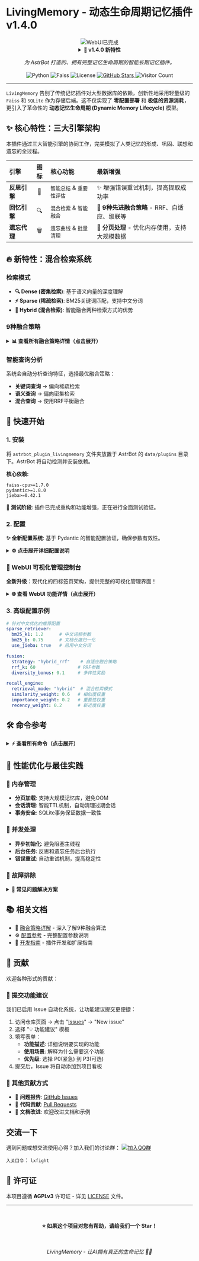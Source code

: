 # LivingMemory - 动态生命周期记忆插件 v1.4.0


<div align="center">

<img src="https://img.shields.io/badge/状态-WebUI已完成-success?style=for-the-badge&logo=github" alt="WebUI已完成" />

<details>
<summary><strong>🎉 v1.4.0 新特性</strong></summary>

> ✨ **全新 WebUI 管理控制台**: 四标签页架构，提供完整的可视化管理界面
>
> - 📱 **记忆管理**: 浏览、搜索、编辑、批量操作
> - 🛠️ **系统管理**: 遗忘代理、索引重建、会话监控
> - ⚙️ **配置中心**: 实时调整所有引擎参数
> - 🔧 **调试工具**: 检索测试、策略对比、统计分析

</details>

</div>


<p align="center">
  <i>为 AstrBot 打造的、拥有完整记忆生命周期的智能长期记忆插件。</i>
  <br><br>
  <!-- 技术徽章 -->
  <img src="https://img.shields.io/badge/Python-3.8+-blue.svg" alt="Python">
  <img src="https://img.shields.io/badge/Faiss-CPU-orange.svg" alt="Faiss">
  <img src="https://img.shields.io/github/license/lxfight/astrbot_plugin_livingmemory?style=flat-square&color=green" alt="License">
  <!-- GitHub 统计 -->
  <a href="https://github.com/lxfight/astrbot_plugin_livingmemory">
    <img src="https://img.shields.io/github/stars/lxfight/astrbot_plugin_livingmemory?style=social" alt="GitHub Stars">
  </a>
  <!-- 访客计数器 -->
  <img src="https://komarev.com/ghpvc/?username=lxfight&repo=astrbot_plugin_livingmemory&color=blueviolet" alt="Visitor Count">
</p>


---

`LivingMemory` 告别了传统记忆插件对大型数据库的依赖，创新性地采用轻量级的 `Faiss` 和 `SQLite` 作为存储后端。这不仅实现了 **零配置部署** 和 **极低的资源消耗**，更引入了革命性的 **动态记忆生命周期 (Dynamic Memory Lifecycle)** 模型。

## ✨ 核心特性：三大引擎架构

本插件通过三大智能引擎的协同工作，完美模拟了人类记忆的形成、巩固、联想和遗忘的全过程。

| 引擎 | 图标 | 核心功能 | 最新增强 |
| :--- | :---: | :--- | :--- |
| **反思引擎** | 🧠 | `智能总结` & `重要性评估` | ✨ 增强错误重试机制，提高提取成功率 |
| **回忆引擎** | 🔍 | `混合检索` & `智能融合` | 🚀 **9种先进融合策略** - RRF、自适应、级联等 |
| **遗忘代理** | 🗑️ | `遗忘曲线` & `批量清理` | 💾 **分页处理** - 优化内存使用，支持大规模数据 |

## 🔥 新特性：混合检索系统

### 检索模式
- **🔍 Dense (密集检索)**: 基于语义向量的深度理解
- **⚡ Sparse (稀疏检索)**: BM25关键词匹配，支持中文分词
- **🤝 Hybrid (混合检索)**: 智能融合两种检索方式的优势

### 9种融合策略

<details>
<summary><strong>📊 查看所有融合策略详情（点击展开）</strong></summary>

| 策略 | 特点 | 适用场景 | 计算复杂度 |
|------|------|----------|------------|
| **RRF** | 经典倒数排名融合 | 通用场景，平衡性好 | 低 |
| **Hybrid RRF** | 动态参数调整 | 自适应查询类型 | 中 |
| **Weighted** | 简单加权融合 | 明确权重偏好 | 低 |
| **Convex** | 凸组合数学融合 | 需要严格数学性质 | 低 |
| **Interleave** | 交替选择结果 | 保证结果多样性 | 低 |
| **Rank Fusion** | 基于排序位置 | 重视排序信息 | 中 |
| **Score Fusion** | Borda Count投票 | 民主投票机制 | 高 |
| **Cascade** | 两阶段处理 | 大规模高效检索 | 低 |
| **Adaptive** | 查询特征自适应 | 多样化查询场景 | 中 |

</details>

### 智能查询分析
系统会自动分析查询特征，选择最优融合策略：
- **关键词查询** → 偏向稀疏检索
- **语义查询** → 偏向密集检索  
- **混合查询** → 使用RRF平衡融合

## 🚀 快速开始

### 1. 安装

将 `astrbot_plugin_livingmemory` 文件夹放置于 AstrBot 的 `data/plugins` 目录下。AstrBot 将自动检测并安装依赖。

**核心依赖:**
```
faiss-cpu>=1.7.0
pydantic>=1.8.0
jieba>=0.42.1
```

**🧪 测试阶段**: 插件已完成重构和功能增强，正在进行全面测试验证。

### 2. 配置

**✨ 全新配置系统**: 基于 Pydantic 的智能配置验证，确保参数有效性。

<details>
<summary><strong>⚙️ 点击展开详细配置说明</strong></summary>

#### 🔧 基础设置
- **Provider设置**: 自定义 Embedding 和 LLM Provider，支持多Provider混用
- **时区配置**: 支持全球时区，时间显示本地化
- **会话管理**: 智能会话生命周期，自动清理过期会话

#### 🔍 检索配置  
- **检索模式**: `hybrid`(混合) | `dense`(密集) | `sparse`(稀疏)
- **融合策略**: 9种策略可选，支持动态参数调整
- **BM25参数**: 可调整k1、b参数优化中文检索效果
- **权重控制**: 相似度、重要性、新近度权重精细调节

#### 🧠 智能引擎配置
- **反思触发**: 可配置对话轮次阈值(1-100轮)  
- **重要性评估**: 自定义重要性阈值(0.0-1.0)
- **自定义提示词**: 完全可定制的事件提取和评估提示

#### 🗑️ 遗忘机制
- **智能清理**: 基于重要性衰减的自动清理
- **批量处理**: 分页加载，支持大规模记忆库
- **保留策略**: 灵活的天数和阈值配置

#### 🛡️ 过滤隔离
- **人格过滤**: 按AI人格隔离记忆，互不干扰
- **会话隔离**: 会话级别的记忆独立性
- **状态管理**: 记忆状态(活跃/归档/删除)精细控制

</details>

### 🎨 WebUI 可视化管理控制台

**全新升级**：现代化的四标签页架构，提供完整的可视化管理界面！

<details>
<summary><strong>🌐 查看 WebUI 功能详情（点击展开）</strong></summary>

#### 🔑 访问配置

```jsonc
{
  "webui_settings": {
    "enabled": true,
    "host": "127.0.0.1",
    "port": 8080,
    "access_password": "请替换为安全密码",
    "session_timeout": 3600
  }
}
```

> ⚠️ **安全提示**：启用 WebUI 时务必设置强密码，避免长期记忆泄露。
>
> - **首次安装**：请先到 AstrBot 插件配置页填写 `access_password`
> - **Docker 部署**：将 `host` 设为 `0.0.0.0` 以允许外部访问
> - **访问地址**：`http://host:port`（默认 http://127.0.0.1:8080）

#### 📱 四大功能模块

##### 1️⃣ 记忆管理（Memory Management）
- ✅ **记忆浏览**: 分页列表显示，支持状态筛选和关键词搜索
- ✅ **记忆详情**: 查看完整的记忆元数据和 JSON 原始数据
- ✅ **记忆编辑**: 可视化编辑记忆内容、重要性、类型、状态
- ✅ **批量操作**: 多选删除、批量归档
- ✅ **统计看板**: 实时显示总记忆数、活跃/归档/删除状态分布、活跃会话数
- ✅ **核爆清除**: 一键清空所有记忆（带倒计时确认和视觉特效）

##### 2️⃣ 系统管理（System Management）
- 🗑️ **遗忘代理**: 手动触发遗忘任务，查看执行结果（删除数、检查数、耗时）
- 🔨 **索引管理**: 重建 BM25 稀疏索引，显示索引文档数
- 👥 **会话管理**: 查看活跃会话列表（会话ID、轮次、历史长度、最后访问时间）

##### 3️⃣ 配置中心（Configuration）
所有配置均可在 WebUI 中实时修改，无需重启插件：

- 🔍 **检索引擎配置**
  - 检索模式：Dense / Sparse / Hybrid
  - Top-K：返回结果数（1-50）
  - 召回策略：自定义召回算法

- 🎯 **融合策略配置**
  - 策略选择：9种融合策略下拉选择
  - 参数调整：RRF K参数、Dense权重、Lambda参数
  - 实时生效

- 🧠 **反思引擎配置**
  - 触发轮次：对话多少轮后触发反思
  - 重要性阈值：记忆保存的最低重要性

- ⏰ **遗忘代理配置**
  - 启用/禁用开关
  - 检查间隔（小时）
  - 保留天数
  - 最小重要性阈值

##### 4️⃣ 调试工具（Debug Tools）
- 🧪 **检索测试**: 测试三种检索模式的效果，对比耗时和结果
- 📊 **融合策略对比**: 同一查询使用多种策略，查看性能差异
- 📈 **记忆统计分析**:
  - 重要性分布（0-3, 3-5, 5-7, 7-10）
  - 类型分布（FACT, EVENT, PREFERENCE等）
  - 状态分布（active, archived, deleted）
  - 平均重要性


#### 🚀 快速开始
1. 在配置文件中启用 WebUI 并设置密码
2. 重启插件或等待 WebUI 自动启动
3. 浏览器访问 `http://127.0.0.1:8080`
4. 输入密码登录，开始管理您的记忆库！

</details>

### 3. 高级配置示例

```yaml
# 针对中文优化的推荐配置
sparse_retriever:
  bm25_k1: 1.2      # 中文词频参数
  bm25_b: 0.75      # 文档长度归一化
  use_jieba: true   # 启用中文分词

fusion:
  strategy: "hybrid_rrf"    # 自适应融合策略
  rrf_k: 60                # RRF参数
  diversity_bonus: 0.1     # 多样性奖励

recall_engine:
  retrieval_mode: "hybrid"  # 混合检索模式
  similarity_weight: 0.6   # 相似度权重
  importance_weight: 0.2   # 重要性权重  
  recency_weight: 0.2      # 新近度权重
```

## 🛠️ 命令参考

<details>
<summary><strong>⚡ 查看所有命令（点击展开）</strong></summary>

插件在后台自动运行，提供精简的命令行接口和完整的 WebUI 管理界面：

### 📊 核心命令（9个保留指令）

#### 📊 信息查询
| 命令 | 参数 | 描述 |
| :--- | :--- | :--- |
| `/lmem status` | - | 📈 查看记忆库状态 |
| `/lmem search` | `<query> [k=3]` | 🔍 搜索记忆(k为返回数量,默认3) |
| `/lmem config` | `[show\|validate]` | 📋 查看或验证配置 |

#### 🔧 系统管理
| 命令 | 参数 | 描述 |
| :--- | :--- | :--- |
| `/lmem forget` | `<memory_id>` | 🗑️ 删除指定记忆 |
| `/lmem migrate` | `[status\|run\|info]` | 🔄 数据库迁移管理 |
| `/lmem fusion` | - | 🎯 查看当前融合策略配置 |
| `/lmem test_fusion` | `<query> [k=5]` | 🧪 测试融合策略效果 |

#### 🌐 Web界面
| 命令 | 参数 | 描述 |
| :--- | :--- | :--- |
| `/lmem webui` | - | 🌐 查看WebUI访问信息 |
| `/lmem help` | - | ❓ 显示帮助信息 |

### 🎯 高级功能（推荐使用 WebUI）
以下功能推荐在 WebUI 中使用，提供更好的可视化体验：

**记忆管理** → WebUI "记忆管理" 标签页
- ✏️ 编辑记忆内容、重要性、类型、状态
- 📝 查看记忆详情和更新历史
- 📦 批量删除和归档操作

**系统管理** → WebUI "系统管理" 标签页
- 🔄 触发遗忘代理清理任务
- 🏗️ 重建稀疏检索索引
- 👥 查看活跃会话列表

**配置调整** → WebUI "配置中心" 标签页
- 🔍 切换检索模式（Dense/Sparse/Hybrid）
- 🎯 调整融合策略和参数
- 🧠 配置反思引擎和遗忘代理

**调试测试** → WebUI "调试工具" 标签页
- 🧪 测试不同检索模式的效果
- 📊 对比多种融合策略性能
- 📈 分析记忆统计分布

### 💡 命令示例
```bash
# 查看记忆库状态
/lmem status

# 搜索记忆
/lmem search "用户的兴趣爱好" 5

# 删除记忆
/lmem forget 123

# 查看配置
/lmem config show

# 验证配置
/lmem config validate

# 测试融合策略
/lmem test_fusion "测试查询" 5

# 数据库迁移
/lmem migrate status
/lmem migrate run
```

> 💡 **提示**：命令行适合快速查询，WebUI 适合深度管理。更多高级功能（记忆编辑、详细信息、系统设置等）请使用 WebUI 界面！

</details>

## 🎯 性能优化与最佳实践

### 💾 内存管理
- **分页加载**: 支持大规模记忆库，避免OOM
- **会话清理**: 智能TTL机制，自动清理过期会话
- **事务安全**: SQLite事务保证数据一致性

### 🚀 并发处理
- **异步初始化**: 避免阻塞主线程
- **后台任务**: 反思和遗忘任务后台执行
- **错误重试**: 自动重试机制，提高稳定性

### 🔧 故障排除

<details>
<summary><strong>🚨 常见问题解决方案</strong></summary>

#### Q: 插件初始化失败
```bash
# 检查依赖安装
pip install faiss-cpu pydantic jieba

# 验证配置
/lmem config validate
```

#### Q: 检索效果不佳  
```bash
# 尝试不同融合策略
/lmem fusion adaptive

# 重建稀疏索引
/lmem sparse_rebuild

# 调整检索模式
/lmem search_mode hybrid
```

#### Q: 内存占用过高
```bash
# 手动触发遗忘
/lmem run_forgetting_agent

# 检查会话数量
/lmem config show
```

</details>

## 📚 相关文档

- 📖 [融合策略详解](FUSION_STRATEGIES.md) - 深入了解9种融合算法
- ⚙️ [配置参考](docs/CONFIG.md) - 完整配置参数说明  
- 🔧 [开发指南](docs/DEVELOPMENT.md) - 插件开发和扩展指南

## 🤝 贡献

欢迎各种形式的贡献：

### 📝 提交功能建议

我们已启用 Issue 自动化系统，让功能建议提交更便捷：

1. 访问仓库页面 → 点击 "[Issues](https://github.com/lxfight-s-Astrbot-Plugins/astrbot_plugin_livingmemory/issues)" → "New issue"
2. 选择 "💡 功能建议" 模板
3. 填写表单：
   - **功能描述**: 详细说明要实现的功能
   - **使用场景**: 解释为什么需要这个功能
   - **优先级**: 选择 P0(紧急) 到 P3(可选)
4. 提交后，Issue 将自动添加到项目看板


### 🤝 其他贡献方式

- 🐛 **问题报告**: [GitHub Issues](https://github.com/lxfight-s-Astrbot-Plugins/astrbot_plugin_livingmemory/issues)
- 🔧 **代码贡献**: [Pull Requests](https://github.com/lxfight-s-Astrbot-Plugins/astrbot_plugin_livingmemory/pulls)
- 📖 **文档改进**: 欢迎改进文档和示例

## 交流一下
遇到问题或想交流使用心得？加入我们的讨论群：
[![加入QQ群](https://img.shields.io/badge/QQ群-953245617-blue?style=flat-square&logo=tencent-qq)](https://qm.qq.com/cgi-bin/qm/qr?k=WdyqoP-AOEXqGAN08lOFfVSguF2EmBeO&jump_from=webapi&authKey=tPyfv90TVYSGVhbAhsAZCcSBotJuTTLf03wnn7/lQZPUkWfoQ/J8e9nkAipkOzwh)

`入关口令`： `lxfight`

## 📄 许可证

本项目遵循 **AGPLv3** 许可证 - 详见 [LICENSE](LICENSE) 文件。

---

<div align="center">
<br>

**⭐ 如果这个项目对您有帮助，请给我们一个 Star！**

<br>

*LivingMemory - 让AI拥有真正的生命记忆 🧠✨*

</div>
